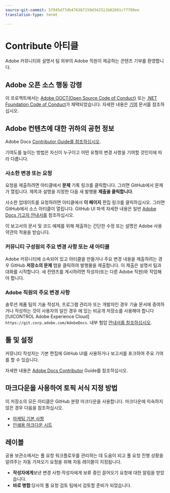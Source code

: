 ```yaml
---
source-git-commit: 5f945d77db476387159d342511b82691cf7708ee
translation-type: tm+mt

---
```

# Contribute 아티클

Adobe 커뮤니티와 설명서 팀 외부의 Adobe 직원이 제공하는 콘텐츠 기부를 환영합니다.

## Adobe 오픈 소스 행동 강령

이 프로젝트에서는 [Adobe OOCT(Open Source Code of Conduct)](code-of-conduct.md) 또는 [.NET Foundation Code of Conduct](https://dotnetfoundation.org/code-of-conduct)가 채택되었습니다. 자세한 내용은 [기여](contributing.md) 문서를 참조하십시오.

## Adobe 컨텐츠에 대한 귀하의 공헌 정보

Adobe Docs [Contributor Guide를 참조하십시오](https://docs.adobe.com/help/en/contributor/contributor-guide/introduction.html).

기여도를 높이는 방법은 자신이 누구이고 어떤 유형의 변경 사항을 기여할 것인지에 따라 다릅니다.

### 사소한 변경 또는 요청

요청을 제출하려면 아티클에서 **문제** 기록 링크를 클릭합니다. 그러면 GitHub에서 문제가 열립니다. 제목과 설명을 지정한 다음 새 발행물 **제출을 클릭합니다**.

사소한 업데이트를 요청하려면 아티클에서 **이 페이지** 편집 링크를 클릭하십시오. 그러면 GitHub에서 소스 아티클이 열립니다. GitHub UI 파섹 자세한 내용은 일반 [Adobe Docs 기고자 안내서를](https://docs.adobe.com/help/en/contributor/contributor-guide/introduction.html) 참조하십시오.

이 보고서의 문서 및 코드 예제를 위해 제출하는 간단한 수정 또는 설명은 Adobe 사용 약관의 적용을 받습니다.

### 커뮤니티 구성원의 주요 변경 사항 또는 새 아티클

Adobe 커뮤니티에 소속되어 있고 아티클을 만들거나 주요 변경 내용을 제출하려는 경우 GitHub **저장소의 문제** 탭을 클릭하여 발행물을 제출합니다. 이 제출은 설명서 팀과 대화를 시작합니다. 새 컨텐츠를 게시하려면 작성자(또는 다른 Adobe 직원)와 작업해야 합니다.

<!--
If you submit a pull request with significant changes to documentation and code examples, you'll see a message in the pull request asking you to submit an online contribution license agreement (CLA). You must complete the online form before we can review your pull request.
-->

### Adobe 직원의 주요 변경 사항

솔루션 제품 팀의 기술 작성자, 프로그램 관리자 또는 개발자인 경우 기술 문서에 증여하거나 작성하는 것이 사용자의 일인 경우 에 있는 비공개 저장소를 사용해야 합니다 [!UICONTROL Adobe Experience Cloud] `https://git.corp.adobe.com/AdobeDocs`. 내부 협업 [안내서를 참조하십시오](https://docs.adobe.com/content/help/en/collaborative-doc-instructions/collaboration-guide/home.html).

<!--Employees from other parts of the Adobe world should use the public repo for minor updates.-->

## 툴 및 설정

커뮤니티 작성자는 기본 편집에 GitHub UI를 사용하거나 보고서를 포크하여 주요 기여를 할 수 있습니다.

자세한 내용은 [Adobe Docs Contributor](https://docs.adobe.com/help/en/contributor/contributor-guide/introduction.html) Guide를 참조하십시오.

## 마크다운을 사용하여 토픽 서식 지정 방법

이 저장소의 모든 아티클은 GitHub 분량 마크다운을 사용합니다. 마크다운에 익숙하지 않은 경우 다음을 참조하십시오.

* [마케팅 기본 사항](https://help.github.com/articles/getting-started-with-writing-and-formatting-on-github/)
* [인쇄용 마크다운 시트](https://guides.github.com/pdfs/markdown-cheatsheet-online.pdf)

## 레이블

공용 보관소에서는 풀 요청 워크플로우를 관리하는 데 도움이 되고 풀 요청 진행 상황을 알려주는 자동 가져오기 요청을 위해 자동 레이블이 지정됩니다.

* **작성자에게**&#x200B;보낸 변경 사항:작성자에게 보류 중인 끌어오기 요청에 대한 알림을 받았습니다.
* **바로 병합**:당사의 풀 요청 검토 팀에서 검토할 준비가 되었습니다.
